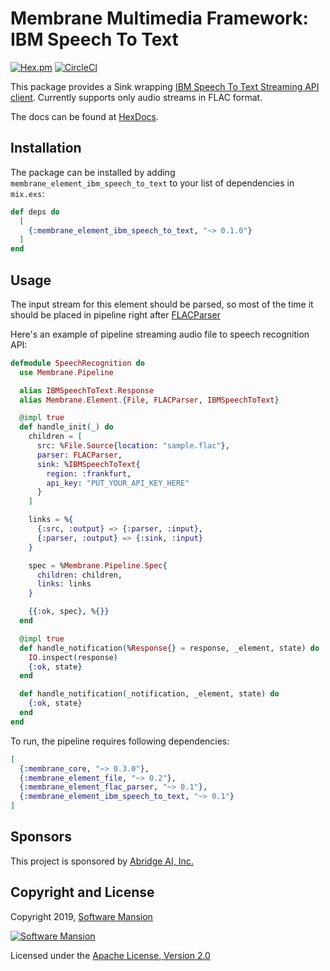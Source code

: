 # Membrane Multimedia Framework: IBM Speech To Text

[![Hex.pm](https://img.shields.io/hexpm/v/membrane_element_ibm_speech_to_text.svg)](https://hex.pm/packages/membrane_element_ibm_speech_to_text)
[![CircleCI](https://circleci.com/gh/membraneframework/membrane-element-ibm-speech-to-text.svg?style=svg)](https://circleci.com/gh/membraneframework/membrane-element-ibm-speech-to-text)

This package provides a Sink wrapping [IBM Speech To Text Streaming API client](https://hex.pm/packages/ibm_speech_to_text).
Currently supports only audio streams in FLAC format.

The docs can be found at [HexDocs](https://hexdocs.pm/membrane_element_ibm_speech_to_text).

## Installation

The package can be installed by adding `membrane_element_ibm_speech_to_text` to your list of dependencies in `mix.exs`:

```elixir
def deps do
  [
    {:membrane_element_ibm_speech_to_text, "~> 0.1.0"}
  ]
end
```

## Usage

The input stream for this element should be parsed, so most of the time it should be
placed in pipeline right after [FLACParser](https://github.com/membraneframework/membrane-element-flac-parser)

Here's an example of pipeline streaming audio file to speech recognition API:

```elixir
defmodule SpeechRecognition do
  use Membrane.Pipeline

  alias IBMSpeechToText.Response
  alias Membrane.Element.{File, FLACParser, IBMSpeechToText}

  @impl true
  def handle_init(_) do
    children = [
      src: %File.Source{location: "sample.flac"},
      parser: FLACParser,
      sink: %IBMSpeechToText{
        region: :frankfurt,
        api_key: "PUT_YOUR_API_KEY_HERE"
      }
    ]

    links = %{
      {:src, :output} => {:parser, :input},
      {:parser, :output} => {:sink, :input}
    }

    spec = %Membrane.Pipeline.Spec{
      children: children,
      links: links
    }

    {{:ok, spec}, %{}}
  end

  @impl true
  def handle_notification(%Response{} = response, _element, state) do
    IO.inspect(response)
    {:ok, state}
  end

  def handle_notification(_notification, _element, state) do
    {:ok, state}
  end
end
```

To run, the pipeline requires following dependencies:

```elixir
[
  {:membrane_core, "~> 0.3.0"},
  {:membrane_element_file, "~> 0.2"},
  {:membrane_element_flac_parser, "~> 0.1"},
  {:membrane_element_ibm_speech_to_text, "~> 0.1"}
]
```

## Sponsors

This project is sponsored by [Abridge AI, Inc.](https://abridge.ai)

## Copyright and License

Copyright 2019, [Software Mansion](https://swmansion.com/?utm_source=git&utm_medium=readme&utm_campaign=membrane-element-ibm-speech-to-text)

[![Software Mansion](https://membraneframework.github.io/static/logo/swm_logo_readme.png)](https://swmansion.com/?utm_source=git&utm_medium=readme&utm_campaign=membrane-element-ibm-speech-to-text)

Licensed under the [Apache License, Version 2.0](LICENSE)
